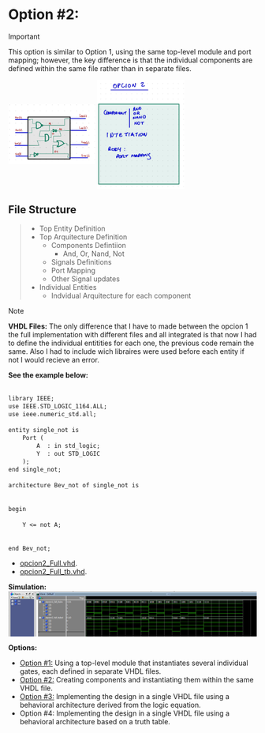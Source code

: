 # Option #2: 
> [!IMPORTANT]
> This option is similar to Option 1, using the same top-level module and port mapping; however, the key difference is that the individual components are defined within the same file rather than in separate files.
<img src="https://github.com/EdwinMarteZorrilla/ModelSim_FPGA/blob/main/img/circuit.jpg" width=35% height=35%  align="center">
<img src="https://github.com/EdwinMarteZorrilla/ModelSim_FPGA/blob/main/img/opcion2.jpg" width=35% height=35%  align="center">

##  File Structure

> * Top Entity Definition
> * Top Arquitecture  Definition
>   - Components Defintiion
>       - And, Or, Nand, Not
>   - Signals Definitions
>   - Port Mapping
>   - Other Signal updates
> * Individual Entities
>    - Indvidual Arquitecture for each component

    
> [!NOTE]
> **VHDL Files:** The only difference that I have to made between the opcion 1 the full implementation
> with different files and all integrated is that now I had to define the individual entitities for each one, the previous code
> remain the same. Also I had to include wich libraires were used before each entity if not I would recieve an error.

**See the example below:**
```

library IEEE;
use IEEE.STD_LOGIC_1164.ALL;
use ieee.numeric_std.all;

entity single_not is
    Port ( 
        A  : in std_logic;
        Y  : out STD_LOGIC
    );
end single_not;

architecture Bev_not of single_not is

    
begin

    Y <= not A;

    
end Bev_not;
```

* [opcion2_Full.vhd](https://github.com/EdwinMarteZorrilla/ModelSim_FPGA/blob/main/3.%20Single%20Gates/opcion2/opcion2_full.vhd).
* [opcion2_Full_tb.vhd](https://github.com/EdwinMarteZorrilla/ModelSim_FPGA/blob/main/3.%20Single%20Gates/opcion2/opcion2_full_tb.vhd).

**Simulation:**
<img src="https://github.com/EdwinMarteZorrilla/ModelSim_FPGA/blob/main/img/simu_op2.png"  align="center">

**Options:**
* [Option #1:](https://github.com/EdwinMarteZorrilla/ModelSim_FPGA/tree/main/3.%20Single%20Gates) Using a top-level module that instantiates several individual gates, each defined in separate VHDL files.
* [Option #2:](https://github.com/EdwinMarteZorrilla/ModelSim_FPGA/blob/main/3.%20Single%20Gates/opcion2) Creating components and instantiating them within the same VHDL file.
* [Option #3:](https://github.com/EdwinMarteZorrilla/ModelSim_FPGA/blob/main/3.%20Single%20Gates/opcion3) Implementing the design in a single VHDL file using a behavioral architecture derived from the logic equation.
* Option #4: Implementing the design in a single VHDL file using a behavioral architecture based on a truth table.







 
 



